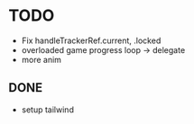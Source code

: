 # TODO
- Fix handleTrackerRef.current, .locked
- overloaded game progress loop -> delegate
- more anim
## DONE
- setup tailwind

